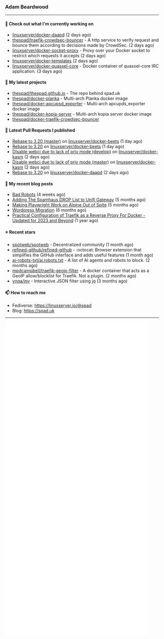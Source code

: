 ### Adam Beardwood
---
#### 👷 Check out what I'm currently working on

- [linuxserver/docker-daapd](https://github.com/linuxserver/docker-daapd) (2 days ago)
- [thespad/traefik-crowdsec-bouncer](https://github.com/thespad/traefik-crowdsec-bouncer) - A http service to verify request and bounce them according to decisions made by CrowdSec. (2 days ago)
- [linuxserver/docker-socket-proxy](https://github.com/linuxserver/docker-socket-proxy) - Proxy over your Docker socket to restrict which requests it accepts (2 days ago)
- [linuxserver/docker-templates](https://github.com/linuxserver/docker-templates) (2 days ago)
- [linuxserver/docker-quassel-core](https://github.com/linuxserver/docker-quassel-core) - Docker container of quassel-core IRC application. (3 days ago)

#### 🌱 My latest projects

- [thespad/thespad.github.io](https://github.com/thespad/thespad.github.io) - The repo behind spad.uk
- [thespad/docker-planka](https://github.com/thespad/docker-planka) - Multi-arch Planka docker image
- [thespad/docker-apcupsd_exporter](https://github.com/thespad/docker-apcupsd_exporter) - Multi-arch apcupds_exporter docker image
- [thespad/docker-kopia-server](https://github.com/thespad/docker-kopia-server) - Multi-arch kopia server docker image 
- [thespad/docker-traefik-crowdsec-bouncer](https://github.com/thespad/docker-traefik-crowdsec-bouncer)

#### 🔨 Latest Pull Requests I published

- [Rebase to 3.20 (master)](https://github.com/linuxserver/docker-beets/pull/124) on [linuxserver/docker-beets](https://github.com/linuxserver/docker-beets) (1 day ago)
- [Rebase to 3.20](https://github.com/linuxserver/docker-beets/pull/123) on [linuxserver/docker-beets](https://github.com/linuxserver/docker-beets) (1 day ago)
- [DIsable webci due to lack of priv mode (develop)](https://github.com/linuxserver/docker-kasm/pull/68) on [linuxserver/docker-kasm](https://github.com/linuxserver/docker-kasm) (2 days ago)
- [Disable webci due to lack of priv mode (master)](https://github.com/linuxserver/docker-kasm/pull/67) on [linuxserver/docker-kasm](https://github.com/linuxserver/docker-kasm) (2 days ago)
- [Rebase to 3.20](https://github.com/linuxserver/docker-daapd/pull/90) on [linuxserver/docker-daapd](https://github.com/linuxserver/docker-daapd) (2 days ago)

#### 📜 My recent blog posts

- [Bad Robots](https://www.spad.uk/posts/bad-robots/) (4 weeks ago)
- [Adding The Spamhaus DROP List to Unifi Gateway](https://www.spad.uk/posts/adding-spamhaus-drop-list-to-unifi-gateway/) (5 months ago)
- [Making Playwright Work on Alpine Out of Spite](https://www.spad.uk/posts/making-playwright-work-on-alpine-out-of-spite/) (5 months ago)
- [Wordpress Migration](https://www.spad.uk/posts/wordpress-migration/) (6 months ago)
- [Practical Configuration of Traefik as a Reverse Proxy For Docker - Updated for 2023 and Beyond](https://www.spad.uk/posts/practical-configuration-of-traefik-as-a-reverse-proxy-for-docker-updated-for-2023/) (1 year ago)

#### ⭐ Recent stars

- [spotweb/spotweb](https://github.com/spotweb/spotweb) - Decentralized community (1 month ago)
- [refined-github/refined-github](https://github.com/refined-github/refined-github) - :octocat: Browser extension that simplifies the GitHub interface and adds useful features (1 month ago)
- [ai-robots-txt/ai.robots.txt](https://github.com/ai-robots-txt/ai.robots.txt) - A list of AI agents and robots to block. (2 months ago)
- [mpdcampbell/traefik-geoip-filter](https://github.com/mpdcampbell/traefik-geoip-filter) - A docker container that acts as a GeoIP allow/blocklist for Traefik. Not a plugin. (2 months ago)
- [ynqa/jnv](https://github.com/ynqa/jnv) - Interactive JSON filter using jq (3 months ago)

#### 📫 How to reach me
- Fediverse: https://linuxserver.io/@spad
- Blog: https://spad.uk
---
<img src="https://raw.githubusercontent.com/thespad/thespad/main/github-metrics.svg">
